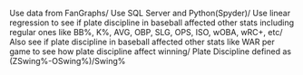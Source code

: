 Use data from FanGraphs/
Use SQL Server and Python(Spyder)/
Use linear regression to see if plate discipline in baseball affected other stats including regular ones like BB%, K%, AVG, OBP, SLG, OPS, ISO, wOBA, wRC+, etc/
Also see if plate discipline in baseball affected other stats like WAR per game to see how plate discipline affect winning/
Plate Discipline defined as (ZSwing%-OSwing%)/Swing%

